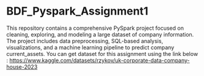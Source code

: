 # BDF_Pyspark_Assignment1
This repository contains a comprehensive PySpark project focused on cleaning, exploring, and modeling a large dataset of company information. The project includes data preprocessing, SQL-based analysis, visualizations, and a machine learning pipeline to predict company current_assets. 
You can get dataset for this assignment using the link below :
https://www.kaggle.com/datasets/rzykov/uk-corporate-data-company-house-2023

